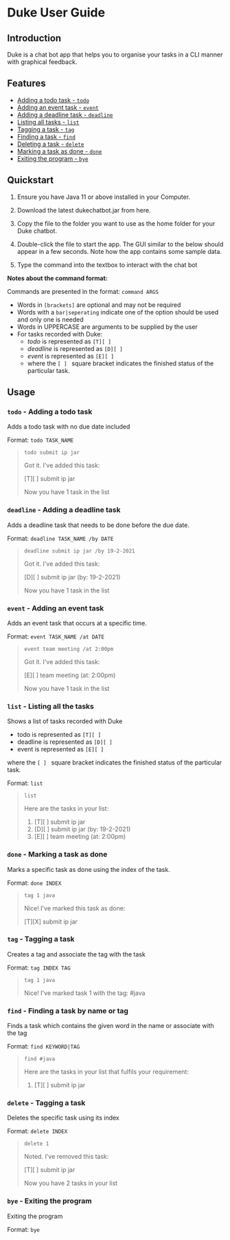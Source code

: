 # Duke User Guide

## Introduction

Duke is a chat bot app that helps you to organise your tasks in a CLI manner with graphical feedback.

## Features
- [Adding a todo task - `todo`](#todo)
- [Adding an event task - `event`](#event)
- [Adding a deadline task - `deadline`](#deadline)
- [Listing all tasks - `list`](#list)
- [Tagging a task - `tag`](#tag)
- [Finding a task - `find`](#find)
- [Deleting a task - `delete`](#delete)
- [Marking a task as done - `done`](#done)
- [Exiting the program - `bye`](#bye) 

## Quickstart
1. Ensure you have Java 11 or above installed in your Computer.

1. Download the latest dukechatbot.jar from here.

1. Copy the file to the folder you want to use as the home folder for your Duke chatbot.

1. Double-click the file to start the app. The GUI similar to the below should appear in a few seconds. Note how the app contains some sample data.

1. Type the command into the textbox to interact with the chat bot

**Notes about the command format:**

Commands are presented in the format: `command ARGS`

- Words in `[brackets]` are optional and may not be required
- Words with a `bar|seperating` indicate one of the option should be used and only one is needed
- Words in UPPERCASE are arguments to be supplied by the user
- For tasks recorded with Duke:
    - *todo* is represented as `[T][ ]`
    - *deadline* is represented as `[D][ ]`
    - *event* is represented as `[E][ ]`
    - where the `[ ] ` square bracket indicates the finished status of the particular task.


## Usage

### <a name="todo">`todo` - Adding a todo task</a>

Adds a todo task with no due date included

Format: `todo TASK_NAME`
> `todo submit ip jar`
> 
> Got it. I've added this task:
> 
> [T][ ] submit ip jar
> 
> Now you have 1 task in the list
###  <a name="deadline">`deadline` - Adding a deadline task</a>

Adds a deadline task that needs to be done before the due date.

Format: `deadline TASK_NAME /by DATE`
> `deadline submit ip jar /by 19-2-2021`
>
> Got it. I've added this task:
>
> [D][ ] submit ip jar (by: 19-2-2021)
>
> Now you have 1 task in the list
###  <a name="event">`event` - Adding an event task</a>

Adds an event task that occurs at a specific time.

Format: `event TASK_NAME /at DATE`
> `event team meeting /at 2:00pm`
>
> Got it. I've added this task:
>
> [E][ ] team meeting (at: 2:00pm)
>
> Now you have 1 task in the list
### <a name="list">`list` - Listing all the tasks</a>

Shows a list of tasks recorded with Duke

- todo is represented as `[T][ ]`
- deadline is represented as `[D][ ]`
- event is represented as `[E][ ]`

where the `[ ] ` square bracket indicates the finished status of the particular task.

Format: `list`
> `list`
> 
> Here are the tasks in your list:
> 1. [T][ ] submit ip jar
> 2. [D][ ] submit ip jar (by: 19-2-2021)
> 3. [E][ ] team meeting (at: 2:00pm)

### <a name="done">`done` - Marking a task as done</a>

Marks a specific task as done using the index of the task.

Format: `done INDEX`

> `tag 1 java`
>
> Nice! I've marked this task as done: 
> 
> [T][X] submit ip jar
### <a name="tag">`tag` - Tagging a task</a>
Creates a tag and associate the tag with the task

Format: `tag INDEX TAG`

> `tag 1 java`
> 
> Nice! I've marked task 1 with the tag: #java

### <a name="find">`find` - Finding a task by name or tag</a>
Finds a task which contains the given word in the name or associate with the tag

Format: `find KEYWORD|TAG`

> `find #java`
> 
> Here are the tasks in your list that fulfils your requirement:
>
> 1. [T][ ] submit ip jar
### <a name="delete">`delete` - Tagging a task</a>
Deletes the specific task using its index

Format: `delete INDEX`

> `delete 1`
>
> Noted. I've removed this task: 
> 
> [T][ ] submit ip jar
> 
> Now you have 2 tasks in your list

### <a name="bye">`bye` - Exiting the program </a>

Exiting the program

Format: `bye`